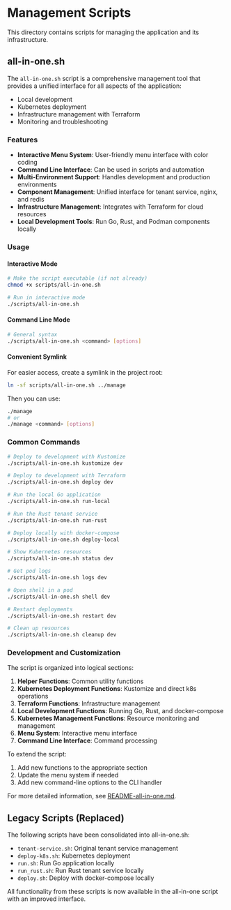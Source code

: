 # Management Scripts

This directory contains scripts for managing the application and its infrastructure.

## all-in-one.sh

The `all-in-one.sh` script is a comprehensive management tool that provides a unified interface for all aspects of the application:

- Local development
- Kubernetes deployment
- Infrastructure management with Terraform
- Monitoring and troubleshooting

### Features

- **Interactive Menu System**: User-friendly menu interface with color coding
- **Command Line Interface**: Can be used in scripts and automation
- **Multi-Environment Support**: Handles development and production environments
- **Component Management**: Unified interface for tenant service, nginx, and redis
- **Infrastructure Management**: Integrates with Terraform for cloud resources
- **Local Development Tools**: Run Go, Rust, and Podman components locally

### Usage

#### Interactive Mode

```bash
# Make the script executable (if not already)
chmod +x scripts/all-in-one.sh

# Run in interactive mode
./scripts/all-in-one.sh
```

#### Command Line Mode

```bash
# General syntax
./scripts/all-in-one.sh <command> [options]
```

#### Convenient Symlink

For easier access, create a symlink in the project root:

```bash
ln -sf scripts/all-in-one.sh ../manage
```

Then you can use:

```bash
./manage
# or
./manage <command> [options]
```

### Common Commands

```bash
# Deploy to development with Kustomize
./scripts/all-in-one.sh kustomize dev

# Deploy to development with Terraform
./scripts/all-in-one.sh deploy dev

# Run the local Go application
./scripts/all-in-one.sh run-local

# Run the Rust tenant service
./scripts/all-in-one.sh run-rust

# Deploy locally with docker-compose
./scripts/all-in-one.sh deploy-local

# Show Kubernetes resources
./scripts/all-in-one.sh status dev

# Get pod logs
./scripts/all-in-one.sh logs dev

# Open shell in a pod
./scripts/all-in-one.sh shell dev

# Restart deployments
./scripts/all-in-one.sh restart dev

# Clean up resources
./scripts/all-in-one.sh cleanup dev
```

### Development and Customization

The script is organized into logical sections:

1. **Helper Functions**: Common utility functions
2. **Kubernetes Deployment Functions**: Kustomize and direct k8s operations
3. **Terraform Functions**: Infrastructure management
4. **Local Development Functions**: Running Go, Rust, and docker-compose
5. **Kubernetes Management Functions**: Resource monitoring and management
6. **Menu System**: Interactive menu interface
7. **Command Line Interface**: Command processing

To extend the script:

1. Add new functions to the appropriate section
2. Update the menu system if needed
3. Add new command-line options to the CLI handler

For more detailed information, see [README-all-in-one.md](README-all-in-one.md).

## Legacy Scripts (Replaced)

The following scripts have been consolidated into all-in-one.sh:

- `tenant-service.sh`: Original tenant service management
- `deploy-k8s.sh`: Kubernetes deployment
- `run.sh`: Run Go application locally
- `run_rust.sh`: Run Rust tenant service locally
- `deploy.sh`: Deploy with docker-compose locally

All functionality from these scripts is now available in the all-in-one script with an improved interface.